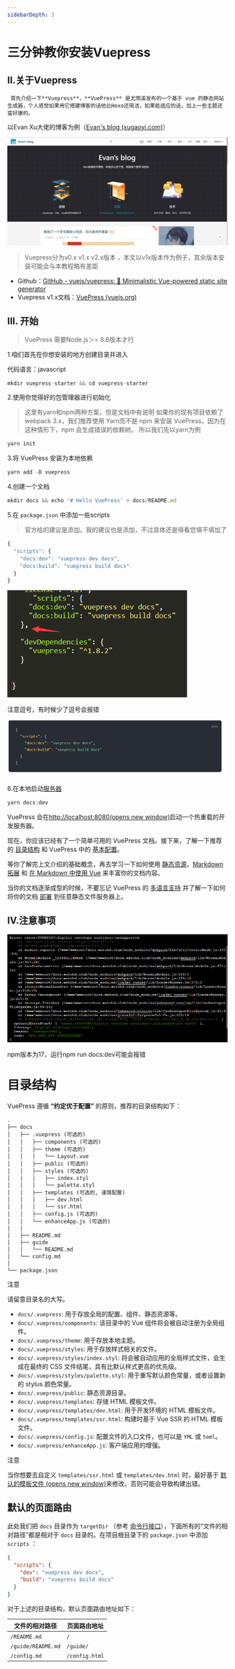 ```yaml
---
sidebarDepth: 3
---
```


# 三分钟教你安装Vuepress

## II.**关于Vuepress**

     首先介绍一下**Vuepress**，**VuePress** 是尤雨溪发布的一个基于 vue 的静态网站生成器，个人感觉如果用它搭建博客的话他比Hexo还简洁，如果能适应的话，加上一些主题还蛮好康的。

以Evan Xu大佬的博客为例（[Evan's blog (xugaoyi.com)](https://cloud.tencent.com/developer/tools/blog-entry?target=https%3A%2F%2Fxugaoyi.com%2F&source=article&objectId=1942104)）



![img](https://raw.githubusercontent.com/PeipengWang/picture/master/040fbecb58dedf6566545acfe8614db6.png)

> Vuepress分为v0.x v1.x v2.x版本 ，本文以v1x版本作为例子，其余版本安装可能会与本教程略有差距

- Github：[GitHub - vuejs/vuepress: 📝 Minimalistic Vue-powered static site generator](https://cloud.tencent.com/developer/tools/blog-entry?target=https%3A%2F%2Fgithub.com%2Fvuejs%2Fvuepress&source=article&objectId=1942104)
- Vuepress v1.x文档：[VuePress (vuejs.org)](https://cloud.tencent.com/developer/tools/blog-entry?target=https%3A%2F%2Fv1.vuepress.vuejs.org%2Fzh%2F&source=article&objectId=1942104)

## III. 开始

> VuePress 需要Node.js＞= 8.6版本才行

1.咱们首先在你想安装的地方创建目录并进入

代码语言：javascript

```javascript
mkdir vuepress-starter && cd vuepress-starter
```

2.使用你觉得好的包管理器进行初始化

> 这里有yarn和npm两种方案，但是文档中有说明 如果你的现有项目依赖了 webpack 3.x，我们推荐使用 Yarn而不是 npm 来安装 VuePress。因为在这种情形下，npm 会生成错误的依赖树。 所以我们先以yarn为例

```javascript
yarn init
```

3.将 VuePress 安装为本地依赖

```javascript
yarn add -D vuepress
```

4.创建一个文档

```javascript
mkdir docs && echo '# Hello VuePress' > docs/README.md
```

5.在 `package.json` 中添加一些scripts

> 官方给的建议是添加。我的建议也是添加，不过具体还是得看您填不填加了

```javascript
{
  "scripts": {
    "docs:dev": "vuepress dev docs",
    "docs:build": "vuepress build docs"
  }
}
```



![注意逗号，有时候少了逗号会报错](https://raw.githubusercontent.com/PeipengWang/picture/master/02e64f1c21af11a3d0f1f16d0476ef49.png)

注意逗号，有时候少了逗号会报错

![官方文档](https://raw.githubusercontent.com/PeipengWang/picture/master/5b8bd0a7ef650aa5dd8515c302419f65.png)

6.在本地启动[服务器](https://cloud.tencent.com/act/pro/promotion-cvm?from_column=20065&from=20065)

```javascript
yarn docs:dev
```

VuePress 会在[http://localhost:8080(opens new window)](https://cloud.tencent.com/developer/tools/blog-entry?target=http%3A%2F%2Flocalhost%3A8080%2F&source=article&objectId=1942104)启动一个热重载的开发服务器。

现在，你应该已经有了一个简单可用的 VuePress 文档。接下来，了解一下推荐的 [目录结构](https://cloud.tencent.com/developer/tools/blog-entry?target=https%3A%2F%2Fvuepress.vuejs.org%2Fzh%2Fguide%2Fdirectory-structure.html&source=article&objectId=1942104) 和 VuePress 中的 [基本配置](https://cloud.tencent.com/developer/tools/blog-entry?target=https%3A%2F%2Fvuepress.vuejs.org%2Fzh%2Fguide%2Fbasic-config.html&source=article&objectId=1942104)。

等你了解完上文介绍的基础概念，再去学习一下如何使用 [静态资源](https://cloud.tencent.com/developer/tools/blog-entry?target=https%3A%2F%2Fvuepress.vuejs.org%2Fzh%2Fguide%2Fassets.html&source=article&objectId=1942104)，[Markdown 拓展](https://cloud.tencent.com/developer/tools/blog-entry?target=https%3A%2F%2Fvuepress.vuejs.org%2Fzh%2Fguide%2Fmarkdown.html&source=article&objectId=1942104) 和 [在 Markdown 中使用 Vue](https://cloud.tencent.com/developer/tools/blog-entry?target=https%3A%2F%2Fvuepress.vuejs.org%2Fzh%2Fguide%2Fusing-vue.html&source=article&objectId=1942104) 来丰富你的文档内容。

当你的文档逐渐成型的时候，不要忘记 VuePress 的 [多语言支持](https://cloud.tencent.com/developer/tools/blog-entry?target=https%3A%2F%2Fvuepress.vuejs.org%2Fzh%2Fguide%2Fi18n.html&source=article&objectId=1942104) 并了解一下如何将你的文档 [部署](https://cloud.tencent.com/developer/tools/blog-entry?target=https%3A%2F%2Fvuepress.vuejs.org%2Fzh%2Fguide%2Fdeploy.html&source=article&objectId=1942104) 到任意静态文件服务器上。

## IV.注意事项

![npm版本为17，运行npm run docs:dev可能会报错](https://raw.githubusercontent.com/PeipengWang/picture/master/086ec3250c25810b0881c5ea592c45a3.png)

npm版本为17，运行npm run docs:dev可能会报错

# 目录结构

VuePress 遵循 **“约定优于配置”** 的原则，推荐的目录结构如下：

```
.
├── docs
│   ├── .vuepress (可选的)
│   │   ├── components (可选的)
│   │   ├── theme (可选的)
│   │   │   └── Layout.vue
│   │   ├── public (可选的)
│   │   ├── styles (可选的)
│   │   │   ├── index.styl
│   │   │   └── palette.styl
│   │   ├── templates (可选的, 谨慎配置)
│   │   │   ├── dev.html
│   │   │   └── ssr.html
│   │   ├── config.js (可选的)
│   │   └── enhanceApp.js (可选的)
│   │ 
│   ├── README.md
│   ├── guide
│   │   └── README.md
│   └── config.md
│ 
└── package.json
```

注意

请留意目录名的大写。

- `docs/.vuepress`: 用于存放全局的配置、组件、静态资源等。
- `docs/.vuepress/components`: 该目录中的 Vue 组件将会被自动注册为全局组件。
- `docs/.vuepress/theme`: 用于存放本地主题。
- `docs/.vuepress/styles`: 用于存放样式相关的文件。
- `docs/.vuepress/styles/index.styl`: 将会被自动应用的全局样式文件，会生成在最终的 CSS 文件结尾，具有比默认样式更高的优先级。
- `docs/.vuepress/styles/palette.styl`: 用于重写默认颜色常量，或者设置新的 stylus 颜色常量。
- `docs/.vuepress/public`: 静态资源目录。
- `docs/.vuepress/templates`: 存储 HTML 模板文件。
- `docs/.vuepress/templates/dev.html`: 用于开发环境的 HTML 模板文件。
- `docs/.vuepress/templates/ssr.html`: 构建时基于 Vue SSR 的 HTML 模板文件。
- `docs/.vuepress/config.js`: 配置文件的入口文件，也可以是 `YML` 或 `toml`。
- `docs/.vuepress/enhanceApp.js`: 客户端应用的增强。

注意

当你想要去自定义 `templates/ssr.html` 或 `templates/dev.html` 时，最好基于 [默认的模板文件 (opens new window)](https://github.com/vuejs/vuepress/blob/master/packages/@vuepress/core/lib/client/index.dev.html)来修改，否则可能会导致构建出错。



## 默认的页面路由

此处我们把 `docs` 目录作为 `targetDir` （参考 [命令行接口](https://vuepress.vuejs.org/zh/api/cli.html#基本用法)），下面所有的“文件的相对路径”都是相对于 `docs` 目录的。在项目根目录下的 `package.json` 中添加 `scripts` ：

```json
{
  "scripts": {
    "dev": "vuepress dev docs",
    "build": "vuepress build docs"
  }
}
```

对于上述的目录结构，默认页面路由地址如下：

| 文件的相对路径     | 页面路由地址   |
| ------------------ | -------------- |
| `/README.md`       | `/`            |
| `/guide/README.md` | `/guide/`      |
| `/config.md`       | `/config.html` |